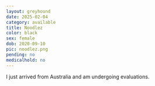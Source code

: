 ```yaml
---
layout: greyhound
date: 2025-02-04
category: available
title: Noodlez
color: black
sex: female
dob: 2020-09-10
pic: noodlez.png
pending: no
medicalhold: no
---
```

I just arrived from Australia and am undergoing evaluations.
